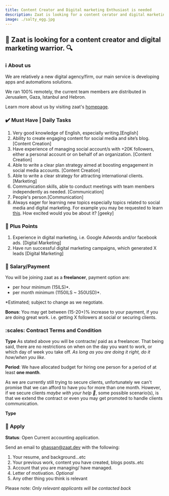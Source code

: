 ```yaml
---
title: Content Creator and Digital marketing Enthusiast is needed
description: Zaat is looking for a content cerator and digital marketing warrior, click to learn more...
image: ./salty_egg.jpg
---
```


## :mega: Zaat is looking for a content creator and digital marketing warrior. :mag: 

### :information_source: **About us** 

We are relatively a new digital agency/firm, our main service is developing apps and automations solutions.

We ran 100% remotely, the current team members are distributed in Jerusalem, Gaza, Istanbul and Hebron.
 

Learn more about us by visiting zaat's [homepage](https:\\zaat.dev).

### :heavy_check_mark: **Must Have | Daily Tasks**
1. Very good knowledge of English, especially writing.[English]
1. Ability to create engaging content for social media and site’s blog.[Content Creation]
1. Have experience of managing social account/s with +20K followers, either a personal account or on behalf of an organization. [Content Creation]
1. Able to write a clear plan strategy aimed at boosting engagement in social media accounts. [Content Creation]
1. Able to write a clear strategy for attracting international clients. [Marketing]   
1. Communication skills, able to conduct meetings with team members independently as needed. [Communication]
1. People's person.[Communication]
1. Always eager for learning new topics especially topics related to social media and digital marketing. For example you may be requested to learn [this](https://learndigital.withgoogle.com/digitalgarage/course/digital-marketing). How excited would you be about it? [geeky]
    
### :stars: **Plus Points**
1. Experience in digital marketing, i.e. Google Adwords and/or facebook ads. [Digital Marketing]
1. Have run successful digital marketing campaigns, which generated X leads [Digital Marketing]



### :money_with_wings: **Salary/Payment**
You will be joining zaat as a **freelancer**, payment option are:
- per hour minimum  (15ILS)*.
- per month minimum (1150ILS ~ 350USD)*. 

*Estimated; subject to change as we negotiate. 
 
**Bonus**: You may get between (15-20+)% increase to your payment, if you are doing great work. i.e. getting X followers at social or securing clients. 

### :scales:  **Contract Terms and Condition**

**Type**
As stated above you will be contracte/ paid as a freelancer. That being said, there are no restrictions on when on the day you want to work, or which day of week you take off. _As long as you are doing it right, do it how/when you like_.

**Period**:
We have allocated budget for hiring one person for a period of at least **one month**. 

As we are currently still trying to secure clients, unfortunately we can't promise that we can afford to have you for more than one month. However, if we secure clients *maybe with your help :pray:*, some possible scenario(s), is that we extend the contract or even you may get promoted to handle clients communication. 

**Type**



### :paperclip: **Apply** 
**Status**: Open Current accounting application.
 
Send an email to [ghassan@zaat.dev](ghassan@zaat.dev) with the following:
1. Your resume, and background...etc
1. Your previous work, content you have created, blogs posts..etc 
1. Account that you are managing/ have managed.
1. Letter of motivation. *Optional*  
1. Any other thing you think is relevant

Please note: *Only relevant applicants will be contacted back*
